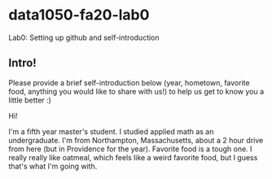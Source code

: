 # data1050-fa20-lab0
Lab0: Setting up github and self-introduction
## Intro!
Please provide a brief self-introduction below (year, hometown, favorite food, anything you would like to share with us!) to help us get to know you a little better :) 

Hi!

I'm a fifth year master's student. I studied applied math as an undergraduate. I'm from Northampton, Massachusetts,
about a 2 hour drive from here (but in Providence for the year). Favorite food is a tough one. I really really like oatmeal, which feels like a weird favorite food, but I guess that's what I'm going with.
